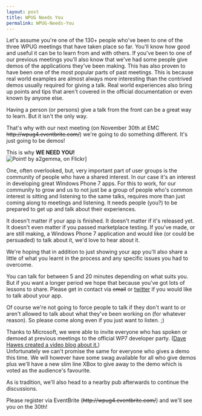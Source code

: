 ```yaml
---
layout: post
title: WPUG Needs You
permalink: WPUG-Needs-You
---
```


Let's assume you're one of the 130+ people who've been to one of the three WPUG meetings that have taken place so far. You'll know how good and useful it can be to learn from and with others. If you've been to one of our previous meetings you'll also know that we've had some people give demos of the applications they've been making. This has also proven to have been one of the most popular parts of past meetings. This is because real world examples are almost always more interesting than the contrived demos usually required for giving a talk. Real world experiences also bring up points and tips that aren't covered in the official documentation or even known by anyone else.

Having a person (or persons) give a talk from the front can be a great way to learn. But it isn't the only way.

That's why with our next meeting (on November 30th at EMC ~~http&#58;&#47;&#47;wpug4.eventbrite.com/~~) we're going to do something different. It's just going to be demos!

This is why **WE NEED YOU!**  
![Point! by a2gemma, on Flickr](http://farm2.static.flickr.com/1339/1448178195_bff4bcd6c2.jpg)]

One, often overlooked, but, very important part of user groups is the community of people who have a shared interest. In our case it's an interest in developing great Windows Phone 7 apps. For this to work, for our community to grow and us to not just be a group of people who's common interest is sitting and listening to the same talks, requires more than just coming along to meetings and listening. It needs people (you?) to be prepared to get up and talk about their experiences.

It doesn't matter if your app is finished. It doesn't matter if it's released yet. It doesn't even matter if you passed marketplace testing. If you've made, or are still making, a Windows Phone 7 application and would like (or could be persuaded) to talk about it, we'd love to hear about it.

We're hoping that in addition to just showing your app you'll also share a little of what you learnt in the process and any specific issues you had to overcome.

You can talk for between 5 and 20 minutes depending on what suits you. But if you want a longer period we hope that because you've got lots of lessons to share. Please get in contact via ~~email~~ or [twitter](http://x.com/winappsldn) if you would like to talk about your app.

Of course we're not going to force people to talk if they don't want to or aren't allowed to talk about what they've been working on (for whatever reason). So please come along even if you just want to listen. ;)

Thanks to Microsoft, we were able to invite everyone who has spoken or demoed at previous meetings to the official WP7 developer party. ([Dave Hawes created a video blog about it.](http://blog.davehawes.com/post/2010/10/26/I-got-to-go-to-the-real-Windows-Phone-7-launch-party!.aspx))  
Unfortunately we can't promise the same for everyone who gives a demo this time. We will however have some swag available for all who give demos plus we'll have a new slim line XBox to give away to the demo which is voted as the audience's favourite.

As is tradition, we'll also head to a nearby pub afterwards to continue the discussions.

Please register via EventBrite (~~http&#58;&#47;&#47;wpug4.eventbrite.com/~~) and we'll see you on the 30th!
